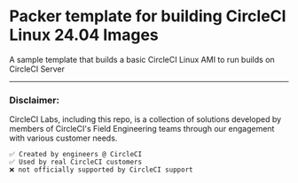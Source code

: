 # Packer template for building CircleCI Linux 24.04 Images

A sample template that builds a basic CircleCI Linux AMI to run builds on CircleCI Server

---

### Disclaimer:

CircleCI Labs, including this repo, is a collection of solutions developed by members of CircleCI's Field Engineering teams through our engagement with various customer needs.

    ✅ Created by engineers @ CircleCI
    ✅ Used by real CircleCI customers
    ❌ not officially supported by CircleCI support
